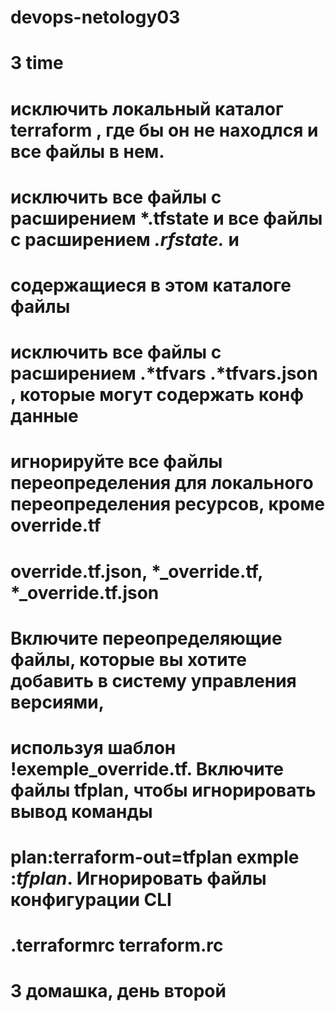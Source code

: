 # devops-netology03
# 3 time 
# исключить локальный каталог terraform , где бы он не находлся и все файлы в нем.
# исключить все файлы с расширением *.tfstate и все файлы с расширением *.rfstate.* и
# содержащиеся в этом каталоге файлы
# исключить все файлы с расширением .*tfvars .*tfvars.json , которые могут содержать конф данные
# игнорируйте все файлы переопределения для локального переопределения ресурсов, кроме override.tf
# override.tf.json, *_override.tf, *_override.tf.json
# Включите переопределяющие файлы, которые вы хотите добавить в систему управления версиями,
# используя шаблон !exemple_override.tf. Включите файлы tfplan, чтобы игнорировать вывод команды
# plan:terraform-out=tfplan exmple :*tfplan*. Игнорировать файлы конфигурации CLI
# .terraformrc terraform.rc
# 3 домашка, день второй

